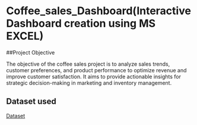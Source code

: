 # Coffee_sales_Dashboard(Interactive Dashboard creation using MS EXCEL)
##Project Objective

The objective of the coffee sales project is to analyze sales trends, customer preferences, and product performance to optimize revenue and improve customer satisfaction. It aims to provide actionable insights for strategic decision-making in marketing and inventory management.

## Dataset used 

<a href="https://github.com/mehnaazsidra/Excel_project_coffee_sales_Dashboard/blob/main/coffeeOrdersData.xlsx">Dataset</a>

